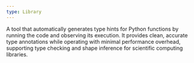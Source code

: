 ```yaml
---
type: Library
---
```


A tool that automatically generates type hints for Python functions by running the code and observing its execution. It provides clean, accurate type annotations while operating with minimal performance overhead, supporting type checking and shape inference for scientific computing libraries.